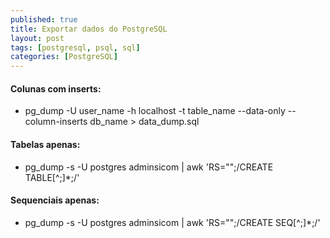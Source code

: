 ```yaml
---
published: true
title: Exportar dados do PostgreSQL
layout: post
tags: [postgresql, psql, sql]
categories: [PostgreSQL]
---
```

#### Colunas com inserts:

* pg_dump -U user_name -h localhost -t table_name --data-only --column-inserts        db_name > data_dump.sql

#### Tabelas apenas:

* pg_dump -s -U postgres adminsicom  | awk 'RS="";/CREATE TABLE[^;]*;/'

#### Sequenciais apenas: 

* pg_dump -s -U postgres adminsicom  | awk 'RS="";/CREATE SEQ[^;]*;/'
